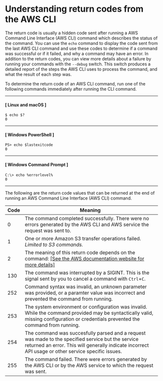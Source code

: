 # Understanding return codes from the AWS CLI<a name="cli-usage-returncodes"></a>

The return code is usually a hidden code sent after running a AWS Command Line Interface \(AWS CLI\) command which describes the status of the command\. You can use the `echo` command to display the code sent from the last AWS CLI command and use these codes to determine if a command was successful or if it failed, and why a command may have an error\. In addition to the return codes, you can view more details about a failure by running your commands with the `--debug` switch\. This switch produces a detailed report of the steps the AWS CLI uses to process the command, and what the result of each step was\.

To determine the return code of an AWS CLI command, run one of the following commands immediately after running the CLI command\. 

------
#### [ Linux and macOS ]

```
$ echo $?
0
```

------
#### [ Windows PowerShell ]

```
PS> echo $lastexitcode
0
```

------
#### [ Windows Command Prompt ]

```
C:\> echo %errorlevel%
0
```

------

The following are the return code values that can be returned at the end of running an AWS Command Line Interface \(AWS CLI\) command\.


| Code | Meaning | 
| --- | --- | 
| 0 |  The command completed successfully\. There were no errors generated by the AWS CLI and AWS service the request was sent to\.  | 
| 1 |  One or more Amazon S3 transfer operations failed\. *Limited to S3 commands\.*  | 
| 2 |  The meaning of this return code depends on the command:  [\[See the AWS documentation website for more details\]](http://docs.aws.amazon.com/cli/latest/userguide/cli-usage-returncodes.html)  | 
| 130 |  The command was interrupted by a SIGINT\. This is the signal sent by you to cancel a command with `Ctrl`\+`C`\.  | 
| 252 |  Command syntax was invalid, an unknown parameter was provided, or a paramter value was incorrect and prevented the command from running\.  | 
| 253 |  The system environment or configuration was invalid\. While the command provided may be syntactically valid, missing configuration or credentials prevented the command from running\.  | 
| 254 |  The command was succesfully parsed and a request was made to the specified service but the service returned an error\. This will generally indicate incorrect API usage or other service specific issues\.  | 
| 255 |  The command failed\. There were errors generated by the AWS CLI or by the AWS service to which the request was sent\.  | 